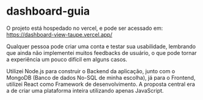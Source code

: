 # dashboard-guia

O projeto está hospedado no vercel, e pode ser acessado em: https://dashboard-view-taupe.vercel.app/

Qualquer pessoa pode criar uma conta e testar sua usabilidade, lembrando que ainda não implementei muitos feedbacks de usuário, o que pode tornar a experiência um pouco difícil em alguns casos.

Utilizei Node.js para construir o Backend da aplicação, junto com o MongoDB (Banco de dados No-SQL de minha escolha), já para o Frontend, utilizei React como Framework de desenvolvimento. A proposta central era a de criar uma plataforma inteira utilizando apenas JavaScript.
